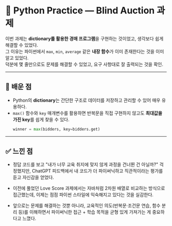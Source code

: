 # 🐍 Python Practice — Blind Auction 과제

이번 과제는 **dictionary를 활용한 경매 프로그램**을 구현하는 것이었고, 생각보다 쉽게 해결할 수 있었다.  
그 이유는 파이썬에서 `max`, `min`, `average` 같은 **내장 함수**가 이미 존재한다는 것을 이미  알고 있었다.  
덕분에 몇 줄만으로도 문제를 해결할 수 있었고, 요구 사항대로 잘 출력되는 것을 확인.  

---

## 📘 배운 점
- Python의 **dictionary**는 간단한 구조로 데이터를 저장하고 관리할 수 있어 매우 유용하다.  
- `max()` 함수와 `key` 매개변수를 활용하면 반복문을 직접 구현하지 않고도 **최대값을 가진 key**를 쉽게 찾을 수 있다.  
  ```python
  winner = max(bidders, key=bidders.get)

---

## ✅ 느낀 점

- 정답 코드를 보고 "내가 너무 교육 취지에 맞지 않게 과정을 건너뛴 건 아닐까?" 걱정했지만, ChatGPT 피드백에서 내 코드가 더 파이써닉하고 직관적이라는 평가를 듣고 자신감을 얻었다.

- 이전에 풀었던 Love Score 과제에서는 자바처럼 2차원 배열로 비교하는 방식으로 접근했는데, 이제는 점점 파이썬 스타일에 익숙해지고 있다는 것을 실감한다.

- 앞으로는 문제를 해결하는 것뿐 아니라, 교육적인 의도(반복문·조건문 연습, 함수 분리 등)를 이해하면서 파이써닉한 접근 + 학습 목적을 균형 있게 가져가는 게 중요하다고 느꼈다.